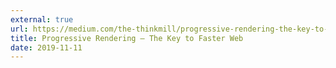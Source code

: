 ```yaml
---
external: true
url: https://medium.com/the-thinkmill/progressive-rendering-the-key-to-faster-web-ebfbbece41a4
title: Progressive Rendering — The Key to Faster Web
date: 2019-11-11
---
```

